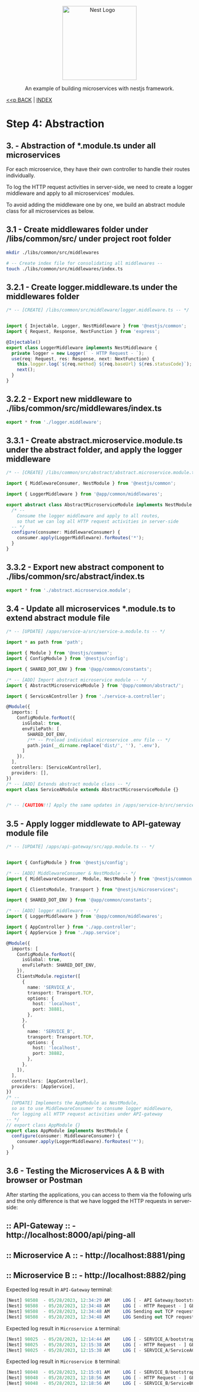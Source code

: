 <p align="center">
  <a href="http://nestjs.com/" target="blank"><img src="https://nestjs.com/img/logo-small.svg" width="200" alt="Nest Logo" /></a>
</p>

<p align="center">An example of building microservices with nestjs framework.</p>

[<<p BACK](./step4.2.md) | [INDEX](../README.md)

# Step 4: Abstraction

## 3. - Abstraction of *.module.ts under all microservices

For each microservice, they have their own controller to handle their routes individually.

To log the HTTP request activities in server-side, we need to create a logger middleware and apply to all microservices' modules. 

To avoid adding the middleware one by one, we build an abstract module class for all microservices as below.


## 3.1 - Create middlewares folder under /libs/common/src/ under project root folder
```bash
mkdir ./libs/common/src/middlewares

# -- Create index file for consolidating all middlewares -- 
touch ./libs/common/src/middlewares/index.ts
```


## 3.2.1 - Create logger.middleware.ts under the middlewares folder

```ts
/* -- [CREATE] /libs/common/src/middleware/logger.middleware.ts -- */


import { Injectable, Logger, NestMiddleware } from '@nestjs/common';
import { Request, Response, NextFunction } from 'express';

@Injectable()
export class LoggerMiddleware implements NestMiddleware {
  private logger = new Logger(` - HTTP Request - `);
  use(req: Request, res: Response, next: NextFunction) {
    this.logger.log(`${req.method} ${req.baseUrl} ${res.statusCode}`);
    next();
  }
}
```


## 3.2.2 - Export new middleware to ./libs/common/src/middlewares/index.ts
```ts
export * from './logger.middleware';
```


## 3.3.1 - Create abstract.microservice.module.ts under the abstract folder, and apply the logger middleware

```ts
/* -- [CREATE] /libs/common/src/abstract/abstract.microservice.module.ts -- */

import { MiddlewareConsumer, NestModule } from '@nestjs/common';

import { LoggerMiddleware } from '@app/common/middlewares';

export abstract class AbstractMicroserviceModule implements NestModule {
  /* --
    Consume the logger middleware and apply to all routes, 
    so that we can log all HTTP request activities in server-side
  -- */
  configure(consumer: MiddlewareConsumer) {
    consumer.apply(LoggerMiddleware).forRoutes('*');
  }
}
```


## 3.3.2 - Export new abstract component to ./libs/common/src/abstract/index.ts
```ts
export * from './abstract.microservice.module';
```


## 3.4 - Update all microservices *.module.ts to extend abstract module file

```ts
/* -- [UPDATE] /apps/service-a/src/service-a.module.ts -- */

import * as path from 'path';

import { Module } from '@nestjs/common';
import { ConfigModule } from '@nestjs/config';

import { SHARED_DOT_ENV } from '@app/common/constants';

/* -- [ADD] Import abstract microservice module -- */
import { AbstractMicroserviceModule } from '@app/common/abstract/';

import { ServiceAController } from './service-a.controller';

@Module({
  imports: [
    ConfigModule.forRoot({
      isGlobal: true,
      envFilePath: [
        SHARED_DOT_ENV,
        /** -- Preload individual microservice .env file -- */
        path.join(__dirname.replace('dist/', ''), '.env'),
      ]
    }),
  ],
  controllers: [ServiceAController],
  providers: [],
})
/* -- [ADD] Extends abstract module class -- */
export class ServiceAModule extends AbstractMicroserviceModule {}


/* -- [CAUTION!!] Apply the same updates in /apps/service-b/src/service-b.module.ts -- */
```

## 3.5 - Apply logger middlewate to API-gateway module file

```ts
/* -- [UPDATE] /apps/api-gateway/src/app.module.ts -- */


import { ConfigModule } from '@nestjs/config';

/* -- [ADD] MiddlewareConsumer & NestModule -- */
import { MiddlewareConsumer, Module, NestModule } from '@nestjs/common';

import { ClientsModule, Transport } from "@nestjs/microservices";

import { SHARED_DOT_ENV } from '@app/common/constants';

/* -- [ADD] logger middleware -- */
import { LoggerMiddleware } from '@app/common/middlewares';

import { AppController } from './app.controller';
import { AppService } from './app.service';

@Module({
  imports: [
    ConfigModule.forRoot({
      isGlobal: true,
      envFilePath: SHARED_DOT_ENV,
    }),
    ClientsModule.register([
      {
        name: 'SERVICE_A',
        transport: Transport.TCP,
        options: {
          host: 'localhost',
          port: 38881,
        },
      }, 
      {
        name: 'SERVICE_B',
        transport: Transport.TCP,
        options: {
          host: 'localhost',
          port: 38882,
        },
      }, 
    ]),
  ],
  controllers: [AppController],
  providers: [AppService],
})
/* -- 
  [UPDATE] Implements the AppModule as NestModule, 
  so as to use MiddlewareConsumer to consume logger middleware, 
  for logging all HTTP request activities under API-gateway 
-- */
// export class AppModule {}
export class AppModule implements NestModule {
  configure(consumer: MiddlewareConsumer) {
    consumer.apply(LoggerMiddleware).forRoutes('*');
  }
}
```


## 3.6 - Testing the Microservices A & B with browser or Postman

After starting the applications, you can access to them via the following urls and the only difference is that we have logged the HTTP requests in server-side:

## :: API-Gateway :: - http://localhost:8000/api/ping-all
## :: Microservice A :: - http://localhost:8881/ping
## :: Microservice B :: - http://localhost:8882/ping

Expected log result in `API-Gateway` terminal:
```sql
[Nest] 98508  - 05/28/2023, 12:34:29 AM     LOG [ - API Gateway/bootstrap - ] 🚀 Running on: http://localhost:8000/api
[Nest] 98508  - 05/28/2023, 12:34:48 AM     LOG [ - HTTP Request - ] GET /api/ping-all 200
[Nest] 98508  - 05/28/2023, 12:34:48 AM     LOG Sending out TCP request to ping microservice A
[Nest] 98508  - 05/28/2023, 12:34:48 AM     LOG Sending out TCP request to ping microservice B
```

Expected log result in `Microservice A` terminal:
```sql
[Nest] 98025  - 05/28/2023, 12:14:44 AM     LOG [ - SERVICE_A/bootstrap - ] 🚀 Running on: http://localhost:8881/
[Nest] 98025  - 05/28/2023, 12:15:38 AM     LOG [ - HTTP Request - ] GET /ping 200
[Nest] 98025  - 05/28/2023, 12:15:38 AM     LOG [ - SERVICE_A/ServiceAController - ] Someone ping me and I need to pong back~
```

Expected log result in `Microservice B` terminal:
```sql
[Nest] 98048  - 05/28/2023, 12:15:01 AM     LOG [ - SERVICE_B/bootstrap - ] 🚀 Running on: http://localhost:8882/
[Nest] 98048  - 05/28/2023, 12:18:56 AM     LOG [ - HTTP Request - ] GET /ping 200
[Nest] 98048  - 05/28/2023, 12:18:56 AM     LOG [ - SERVICE_B/ServiceBController - ] Someone ping me and I need to pong back~
```
